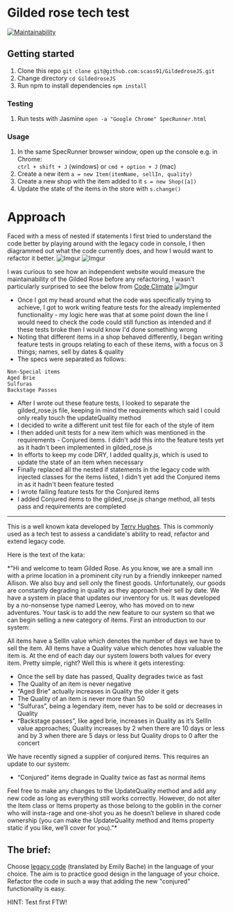 # Gilded rose tech test

[![Maintainability](https://api.codeclimate.com/v1/badges/77dd545ea1faaa59ad7a/maintainability)](https://codeclimate.com/github/scass91/GildedroseJS/maintainability)

## Getting started

1. Clone this repo `git clone git@github.com:scass91/GildedroseJS.git`
2. Change directory `cd GildedroseJS`
3. Run npm to install dependencies `npm install`

### Testing

1. Run tests with Jasmine `open -a "Google Chrome" SpecRunner.html`

### Usage
1. In the same SpecRunner browser window, open up the console e.g. in Chrome:  
  `ctrl + shift + J` (windows) or
 `cmd + option + J` (mac)
2. Create a new item `a = new Item(itemName, sellIn, quality)`
3. Create a new shop with the item added to it `s = new Shop([a])`
4. Update the state of the items in the store with `s.change()`

# Approach

Faced with a mess of nested if statements I first tried to understand the code better by playing around with the legacy code in console, I then diagrammed out what the code currently does, and how I would want to refactor it better.
![Imgur](https://i.imgur.com/C62xtVK.png)
![Imgur](https://i.imgur.com/dfAID7s.png)

I was curious to see how an independent website would measure the maintainability of the Gilded Rose before any refactoring, I wasn't particularly surprised to see the below from [Code Climate](https://codeclimate.com)
![Imgur](https://i.imgur.com/IRr4Xfd.png)

* Once I got my head around what the code was specifically trying to achieve, I got to work writing feature tests for the already implemented functionality - my logic here was that at some point down the line I would need to check the code could still function as intended and if these tests broke then I would know I'd done something wrong
* Noting that different items in a shop behaved differently, I began writing feature tests in groups relating to each of these items, with a focus on 3 things; names, sell by dates & quality
* The specs were separated as follows:
```
Non-Special items
Aged Brie
Sulfuras
Backstage Passes
```
* After I wrote out these feature tests, I looked to separate the gilded_rose.js file, keeping in mind the requirements which said I could only really touch the updateQuality method
* I decided to write a different unit test file for each of the style of item
* I then added unit tests for a new item which was mentioned in the requirements - Conjured items. I didn't add this into the feature tests yet as it hadn't been implemented in gilded_rose.js
* In efforts to keep my code DRY, I added quality.js, which is used to update the state of an item when necessary
* Finally replaced all the nested if statements in the legacy code with injected classes for the items listed, I didn't yet add the Conjured items in as it hadn't been feature tested
* I wrote failing feature tests for the Conjured items
* I added Conjured items to the gilded_rose.js change method, all tests pass and requirements are completed


--------


This is a well known kata developed by [Terry Hughes](http://iamnotmyself.com/2011/02/13/refactor-this-the-gilded-rose-kata/). This is commonly used as a tech test to assess a candidate's ability to read, refactor and extend legacy code.

Here is the text of the kata:

*"Hi and welcome to team Gilded Rose. As you know, we are a small inn with a prime location in a prominent city run by a friendly innkeeper named Allison. We also buy and sell only the finest goods. Unfortunately, our goods are constantly degrading in quality as they approach their sell by date. We have a system in place that updates our inventory for us. It was developed by a no-nonsense type named Leeroy, who has moved on to new adventures. Your task is to add the new feature to our system so that we can begin selling a new category of items. First an introduction to our system:

All items have a SellIn value which denotes the number of days we have to sell the item. All items have a Quality value which denotes how valuable the item is. At the end of each day our system lowers both values for every item. Pretty simple, right? Well this is where it gets interesting:

- Once the sell by date has passed, Quality degrades twice as fast
- The Quality of an item is never negative
- “Aged Brie” actually increases in Quality the older it gets
- The Quality of an item is never more than 50
- “Sulfuras”, being a legendary item, never has to be sold or decreases in Quality
- “Backstage passes”, like aged brie, increases in Quality as it’s SellIn value approaches; Quality increases by 2 when there are 10 days or less and by 3 when there are 5 days or less but Quality drops to 0 after the concert

We have recently signed a supplier of conjured items. This requires an update to our system:

* “Conjured” items degrade in Quality twice as fast as normal items

Feel free to make any changes to the UpdateQuality method and add any new code as long as everything still works correctly. However, do not alter the Item class or Items property as those belong to the goblin in the corner who will insta-rage and one-shot you as he doesn’t believe in shared code ownership (you can make the UpdateQuality method and Items property static if you like, we’ll cover for you)."*

## The brief:

Choose [legacy code](https://github.com/emilybache/GildedRose-Refactoring-Kata) (translated by Emily Bache) in the language of your choice. The aim is to practice good design in the language of your choice. Refactor the code in such a way that adding the new "conjured" functionality is easy.

HINT: Test first FTW!
